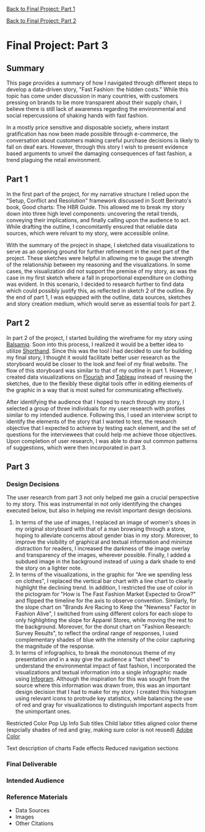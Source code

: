 [Back to Final Project: Part 1](/finalproject1.md)

[Back to Final Project: Part 2](/finalproject2.md)

# Final Project: Part 3

## Summary

This page provides a summary of how I navigated through different steps to develop a data-driven story, "Fast Fashion: the hidden costs." While this topic has come under discussion in many countries, with customers pressing on brands to be more transparent about their supply chain, I believe there is still lack of awareness regarding the environmental and social repercussions of shaking hands with fast fashion. 

In a mostly price sensitive and disposable society, where instant gratification has now been made possible through e-commerce, the conversation about customers making careful purchase decisions is likely to fall on deaf ears. However, through this story I wish to present evidence based arguments to unveil the damaging consequences of fast fashion, a trend plaguing the retail environment.  

## Part 1

In the first part of the project, for my narrative structure I relied upon the "Setup, Conflict and Resolution" framework discussed in Scott Berinato's book, Good charts: The HBR Guide. This allowed me to break my story down into three high level components: uncovering the retail trends, conveying their implications, and finally calling upon the audience to act. While drafting the outline, I concomitantly ensured that reliable data sources, which were relvant to my story, were accessible online.

With the summary of the project in shape, I sketched data visualizations to serve as an opening ground for further refinement in the next part of the project. These sketches were helpful in allowing me to gauge the strength of the relationship between my reasoning and the visualizations. In some cases, the visualization did not support the premise of my story, as was the case in my first sketch where a fall in proportional expenditure on clothing was evident. In this scenario, I decided to research further to find data which could possibly justify this, as reflected in sketch 2 of the outline. By the end of part 1, I was equipped with the outline, data sources, sketches and story creation medium, which would serve as essential tools for part 2.

## Part 2

In part 2 of the project, I started building the wireframe for my story using [Balsamiq](https://balsamiq.com/). Soon into this process, I realized it would be a better idea to utilize [Shorthand](https://shorthand.com/). Since this was the tool I had decided to use for building my final story, I thought it would facilitate better user research as the storyboard would be closer to the look and feel of my final website. The flow of this storyboard was similar to that of my outline in part 1. However, I created data visualizations on [Flourish](/https://flourish.studio/) and [Tableau](https://www.tableau.com/) instead of reusing the sketches, due to the flexibly these digital tools offer in editing elements of the graphic in a way that is most suited for communicating effectively. 

After identifying the audience that I hoped to reach through my story, I selected a group of three individuals for my user research with profiles similar to my intended audience. Following this, I used an interview script to identify the elements of the story that I wanted to test, the research objective that I expected to achieve by testing each element, and the set of questions for the interviewees that could help me achieve those objectives. Upon completion of user research, I was able to draw out common patterns of suggestions, which were then incorporated in part 3.

## Part 3

### Design Decisions

The user research from part 3 not only helped me gain a crucial perspective to my story. This was instrumental in not only identifying the changes executed below, but also in helping me revisit important design decisions. 

1. In terms of the use of images, I replaced an image of women's shoes in my original storyboard with that of a man browsing through a store, hoping to alleviate concerns about gender bias in my story. Moreover, to improve the visibility of graphical and textual information and minimze distraction for readers, I increased the darkness of the image overlay and transparency of the images, wherever possible. Finally, I added a subdued image in the background instead of using a dark shade to end the story on a lighter note. 
2. In terms of the visualizations, in the graphic for "Are we spending less on clothes", I replaced the vertical bar chart with a line chart to clearly highlight the declining trend. In addition, I restricted the use of color in the pictogram for "How is The Fast Fashion Market Expected to Grow?" and flipped the timeline for the axis to observe convention. Similarly, for the slope chart on "Brands Are Racing to Keep the "Newness" Factor in Fashion Alive", I switched from using different colors for each slope to only highlighting the slope for Apparel Stores, while moving the rest to the background. Moreover, for the donut chart on "Fashion Research: Survey Results", to reflect the ordinal range of responses, I used complementary shades of blue with the intensity of the color capturing the magnitude of the response.
3. In terms of infographics, to break the monotonous theme of my presentation and in a way give the audience a "fact sheet" to understand the environmental impact of fast fashion, I incorporated the visualizations and textual information into a single infographic made using [Infogram](https://infogram.com/app/#/library). Although the inspiration for this was sought from the source where this information was drawn from, this was an important design decision that I had to make for my story. I created this histogram using relevant icons to protrude key statistics, while balancing the use of red and gray for visualizationos to distinguish important aspects from the unimportant ones. 



Restricted Color 
Pop Up Info 
Sub titles
Child labor titles
aligned color theme (espcially shades of red and gray, making sure color is not reused) [Adobe Color](https://color.adobe.com/create/color-wheel)

Text description of charts
Fade effects
Reduced navigation sections

### Final Deliverable

### Intended Audience

### Reference Materials
* Data Sources
* Images
* Other Citations
